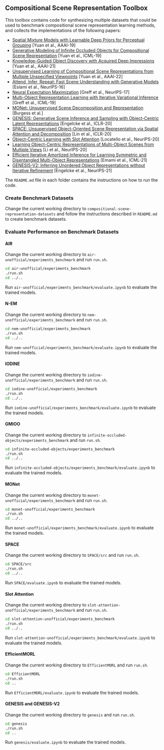 ## Compositional Scene Representation Toolbox

This toolbox contains code for synthesizing multiple datasets that could be used to benchmark compositional scene representation learning methods, and collects the implementations of the following papers:
- [Spatial Mixture Models with Learnable Deep Priors for Perceptual Grouping](https://arxiv.org/abs/1902.02502) \[Yuan et al., AAAI-19\]
- [Generative Modeling of Infinite Occluded Objects for Compositional Scene Representation](https://proceedings.mlr.press/v97/yuan19b.html) \[Yuan et al., ICML-19\]
- [Knowledge-Guided Object Discovery with Acquired Deep Impressions](https://arxiv.org/abs/2103.10611) \[Yuan et al., AAAI-21\]
- [Unsupervised Learning of Compositional Scene Representations from Multiple Unspecified Viewpoints](https://arxiv.org/abs/2112.03568) \[Yuan et al., AAAI-22\]
- [Attend, Infer, Repeat: Fast Scene Understanding with Generative Models](https://papers.nips.cc/paper/2016/hash/52947e0ade57a09e4a1386d08f17b656-Abstract.html) \[Eslami et al., NeurIPS-16\]
- [Neural Expectation Maximization](https://papers.nips.cc/paper/2017/hash/d2cd33e9c0236a8c2d8bd3fa91ad3acf-Abstract.html) \[Greff et al., NeurIPS-17\]
- [Multi-Object Representation Learning with Iterative Variational Inference](https://proceedings.mlr.press/v97/greff19a.html) \[Greff et al., ICML-19\]
- [MONet: Unsupervised Scene Decomposition and Representation](https://arxiv.org/abs/1901.11390) \[Burgess et al.\]
- [GENESIS: Generative Scene Inference and Sampling with Object-Centric Latent Representations](https://openreview.net/forum?id=BkxfaTVFwH) \[Engelcke et al., ICLR-20\]
- [SPACE: Unsupervised Object-Oriented Scene Representation via Spatial Attention and Decomposition](https://openreview.net/forum?id=rkl03ySYDH) \[Lin et al., ICLR-20\]
- [Object-Centric Learning with Slot Attention](https://papers.nips.cc/paper/2020/hash/8511df98c02ab60aea1b2356c013bc0f-Abstract.html) \[Locatello et al., NeurIPS-20\]
- [Learning Object-Centric Representations of Multi-Object Scenes from Multiple Views](https://papers.nips.cc/paper/2020/hash/3d9dabe52805a1ea21864b09f3397593-Abstract.html) \[Li et al., NeurIPS-20\]
- [Efficient Iterative Amortized Inference for Learning Symmetric and Disentangled Multi-Object Representations](https://proceedings.mlr.press/v139/emami21a.html) \[Emami et al., ICML-21\]
- [GENESIS-V2: Inferring Unordered Object Representations without Iterative Refinement](https://proceedings.neurips.cc/paper/2021/hash/43ec517d68b6edd3015b3edc9a11367b-Abstract.html) \[Engelcke et al., NeurIPS-21\]

The `README.md` file in each folder contains the instructions on how to run the code.

### Create Benchmark Datasets

Change the current working directory to `compositional-scene-representation-datasets` and follow the instructions described in `README.md` to create benchmark datasets.

### Evaluate Performance on Benchmark Datasets

#### AIR

Change the current working directory to `air-unofficial/experiments_benchmark` and run `run.sh`.

```bash
cd air-unofficial/experiments_benchmark
./run.sh
cd ../..
```

Run `air-unofficial/experiments_benchmark/evaluate.ipynb` to evaluate the trained models.

#### N-EM

Change the current working directory to `nem-unofficial/experiments_benchmark` and run `run.sh`.

```bash
cd nem-unofficial/experiments_benchmark
./run.sh
cd ../..
```

Run `nem-unofficial/experiments_benchmark/evaluate.ipynb` to evaluate the trained models.

#### IODINE

Change the current working directory to `iodine-unofficial/experiments_benchmark` and run `run.sh`.

```bash
cd iodine-unofficial/experiments_benchmark
./run.sh
cd ../..
```

Run `iodine-unofficial/experiments_benchmark/evaluate.ipynb` to evaluate the trained models.

#### GMIOO

Change the current working directory to `infinite-occluded-objects/experiments_benchmark` and run `run.sh`.

```bash
cd infinite-occluded-objects/experiments_benchmark
./run.sh
cd ../..
```

Run `infinite-occluded-objects/experiments_benchmark/evaluate.ipynb` to evaluate the trained models.

#### MONet

Change the current working directory to `monet-unofficial/experiments_benchmark` and run `run.sh`.

```bash
cd monet-unofficial/experiments_benchmark
./run.sh
cd ../..
```

Run `monet-unofficial/experiments_benchmark/evaluate.ipynb` to evaluate the trained models.

#### SPACE

Change the current working directory to `SPACE/src` and run `run.sh`.

```bash
cd SPACE/src
./run.sh
cd ../..
```

Run `SPACE/evaluate.ipynb` to evaluate the trained models.

#### Slot Attention

Change the current working directory to `slot-attention-unofficial/experiments_benchmark` and run `run.sh`.

```bash
cd slot-attention-unofficial/experiments_benchmark
./run.sh
cd ../..
```

Run `slot-attention-unofficial/experiments_benchmark/evaluate.ipynb` to evaluate the trained models.

#### EfficientMORL

Change the current working directory to `EfficientMORL` and run `run.sh`.

```bash
cd EfficientMORL
./run.sh
cd ..
```

Run `EfficientMORL/evaluate.ipynb` to evaluate the trained models.

#### GENESIS and GENESIS-V2

Change the current working directory to `genesis` and run `run.sh`.

```bash
cd genesis
./run.sh
cd ..
```

Run `genesis/evaluate.ipynb` to evaluate the trained models.
